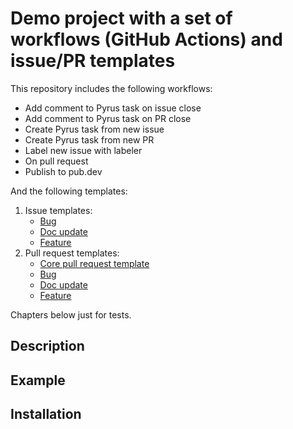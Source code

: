 # Demo project with a set of workflows (GitHub Actions) and issue/PR templates

This repository includes the following workflows:

- Add comment to Pyrus task on issue close
- Add comment to Pyrus task on PR close
- Create Pyrus task from new issue
- Create Pyrus task from new PR
- Label new issue with labeler
- On pull request
- Publish to pub.dev

And the following templates:

1. Issue templates:
    - [Bug](.github/ISSUE_TEMPLATE/bug_report.md)
    - [Doc update](.github/ISSUE_TEMPLATE/documentation_update.md)
    - [Feature](.github/ISSUE_TEMPLATE/feature_request.md)
2. Pull request templates:
    - [Core pull request template](.github/PULL_REQUEST_TEMPLATE.md)
    - [Bug](.github/PULL_REQUEST_TEMPLATE/bug_fix.md)
    - [Doc update](.github/PULL_REQUEST_TEMPLATE/documentation_update.md)
    - [Feature](.github/PULL_REQUEST_TEMPLATE/new_feature.md)

Chapters below just for tests.

## Description

## Example

## Installation
